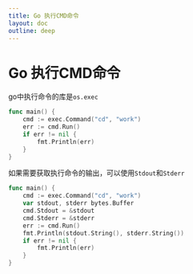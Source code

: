 ```yaml
---
title: Go 执行CMD命令
layout: doc
outline: deep
---
```


# Go 执行CMD命令

go中执行命令的库是`os.exec`

```go
func main() {
    cmd := exec.Command("cd", "work")
    err := cmd.Run()
    if err != nil {
        fmt.Println(err)
    }
}
```

如果需要获取执行命令的输出，可以使用`Stdout`和`Stderr`

```go
func main() {
    cmd := exec.Command("cd", "work")
    var stdout, stderr bytes.Buffer
    cmd.Stdout = &stdout
    cmd.Stderr = &stderr
    err := cmd.Run()
    fmt.Println(stdout.String(), stderr.String())
    if err != nil {
        fmt.Println(err)
    }
}
```
